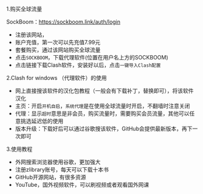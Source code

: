 1.购买全球流量

SockBoom：https://sockboom.link/auth/login

- 注册该网站，
- 账户充值，第一次可以先充值7.99元
- 套餐购买，通过该网站购买全球流量
- 点击`SOCKBOOM`，下载代理软件(位置在用户名上方的SOCKBOOM)
- 点击链接下载Clash软件，安装好以后，点击`一键导入Clash配置`

2.Clash for windows （代理软件）的使用

- 网上直接搜该软件的汉化包教程（一般会有下载补丁，替换即可），将该软件汉化
- 主页：开启`开机自启`，`系统代理`是在使用全球流量时开启，不翻墙时注意关闭
- 代理：显示`超时`意思是非会员，购买流量时，需要购买会员流量，其他可以任意挑选延迟低的使用
- 版本升级：下载好后可以通过谷歌搜该软件，GitHub会提供最新版本，再下一次即可

3.使用教程

- 外网搜索浏览器使用谷歌，更加强大
- 注册zlibrary账号，每天可以下载十本书
- GitHub开源网站，有很多资源
- YouTube，国外视频软件，可以刷视频或者观看国外网课

